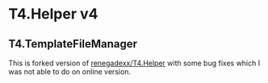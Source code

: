 # T4.Helper v4

## T4.TemplateFileManager

This is forked version of <a href="https://github.com/renegadexx/T4.Helper">renegadexx/T4.Helper</a> with some bug fixes which I was not able to do on online version.